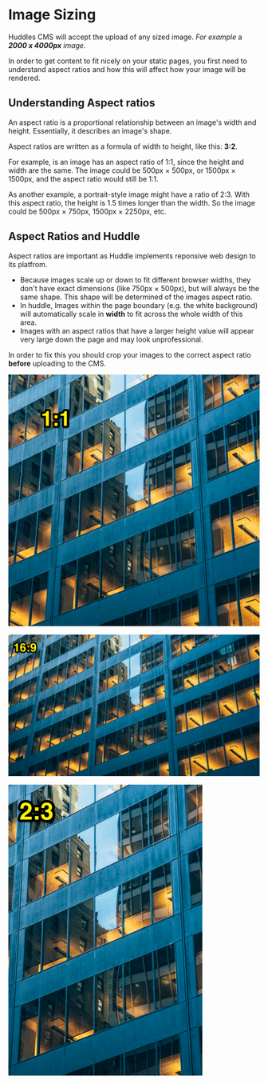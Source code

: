 # Image Sizing

Huddles CMS will accept the upload of any sized image. _For example_ a _**2000 x 4000px** image._

In order to get content to fit nicely on your static pages, you first need to understand aspect ratios and how this will affect how your image will be rendered. 

## Understanding Aspect ratios

An aspect ratio is a proportional relationship between an image's width and height. Essentially, it describes an image's shape.

Aspect ratios are written as a formula of width to height, like this: **3:2**.

For example, is an image has an aspect ratio of 1:1, since the height and width are the same. The image could be 500px × 500px, or 1500px × 1500px, and the aspect ratio would still be 1:1.

As another example, a portrait-style image might have a ratio of 2:3. With this aspect ratio, the height is 1.5 times longer than the width. So the image could be 500px × 750px, 1500px × 2250px, etc. 

## Aspect Ratios and Huddle 

Aspect ratios are important as Huddle implements reponsive web design to its platfrom. 

* Because images scale up or down to fit different browser widths, they don't have exact dimensions \(like 750px × 500px\), but will always be the same shape. This shape will be determined of the images aspect ratio. 
* In huddle, Images within the page boundary \(e.g. the white background\) will automatically scale in **width** to fit across the whole width of this area.
* Images with an aspect ratios that have a larger height value will appear very large down the page and may look unprofessional.

In order to fix this you should crop your images to the correct aspect ratio **before** uploading to the CMS. 

![](../../.gitbook/assets/image%20%283%29.png)

![](../../.gitbook/assets/image%20%284%29.png)

![](../../.gitbook/assets/image%20%286%29.png)

